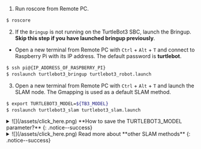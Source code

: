 
1. Run roscore from Remote PC.
  ```bash
$ roscore
  ```

2. If the `Bringup` is not running on the TurtleBot3 SBC, launch the Bringup. **Skip this step if you have launched bringup previously**.  
  - Open a new terminal from Remote PC with `Ctrl` + `Alt` + `T` and connect to Raspberry Pi with its IP address.
The default password is **turtlebot**.  
  ```bash
$ ssh pi@{IP_ADDRESS_OF_RASPBERRY_PI}
$ roslaunch turtlebot3_bringup turtlebot3_robot.launch
  ```

3. Open a new terminal from Remote PC with `Ctrl` + `Alt` + `T` and launch the SLAM node. The Gmapping is used as a default SLAM method.
  ```bash
$ export TURTLEBOT3_MODEL=${TB3_MODEL}
$ roslaunch turtlebot3_slam turtlebot3_slam.launch
  ```

<details>
<summary id="summary_for_foreins" style="outline: inherit;">
![](/assets/click_here.png) **How to save the TURTLEBOT3_MODEL parameter?**
{: .notice--success}
</summary>
The `$ export TURTLEBOT3_MODEL=${TB3_MODEL}` command can be omitted if the **TURTLEBOT3_MODEL** parameter is predefined in the `.bashrc` file.  
The `.bashrc` file is automatically loaded when a terminal window is created.  

- Example of defining `TurtlBot3 Burger` as a default model.  
```bash
$ echo 'export TURTLEBOT3_MODEL=burger' >> ~/.bashrc
$ source ~/.bashrc
```

- Example of defining `TurtlBot3 Waffle Pi` as a default model.  
```bash
$ echo 'export TURTLEBOT3_MODEL=waffle_pi' >> ~/.bashrc
$ source ~/.bashrc
```
</details>

<details>
<summary id="summary_for_foreins" style="outline: inherit;">
![](/assets/click_here.png) Read more about **other SLAM methods**
{: .notice--success}
</summary>
- **Gmapping** ([ROS WIKI](http://wiki.ros.org/gmapping), [Github](https://github.com/ros-perception/slam_gmapping))
  1. Install dependent packages on PC.  
    Packages related to Gmapping have already been installed on [PC Setup](/docs/en/platform/turtlebot3/quick-start) section.
  2. Launch the Gmapping SLAM node.
  ```bash
  $ roslaunch turtlebot3_slam turtlebot3_slam.launch slam_methods:=gmapping
  ```
- **Cartographer** ([ROS WIKI](http://wiki.ros.org/cartographer), [Github](https://github.com/googlecartographer/cartographer))
  1. Download and build packages on PC.  
  Please refer to [official wiki page](https://google-cartographer-ros.readthedocs.io/en/latest/#building-installation) for more detailed installation instructions.
  ```bash
  $ sudo apt-get update
  $ sudo apt-get install -y python-wstool python-rosdep ninja-build stow
  $ mkdir ~/catkin_ws && cd ~/catkin_ws
  $ wstool init src
  $ wstool merge -t src https://raw.githubusercontent.com/cartographer-project/cartographer_ros/master/cartographer_ros.rosinstall
  $ wstool update -t src
  $ sudo rosdep init
  $ rosdep update
  $ rosdep install --from-paths src --ignore-src --rosdistro=melodic -y
  $ src/cartographer/scripts/install_abseil.sh
  $ catkin_make_isolated --install --use-ninja
  ```
  2. Launch the Cartographer SLAM node.
  ```bash
  $ source ~/catkin_ws/install_isolated/setup.bash
  $ roslaunch turtlebot3_slam turtlebot3_slam.launch slam_methods:=cartographer
  ```
- **Hector** ([ROS WIKI](http://wiki.ros.org/hector_slam), [Github](https://github.com/tu-darmstadt-ros-pkg/hector_slam))
  1. Install dependent packages on PC.
  ```bash
  $ sudo apt-get install ros-melodic-hector-mapping
  ```
  2. Launch the Hector SLAM node.
  ```bash
  $ roslaunch turtlebot3_slam turtlebot3_slam.launch slam_methods:=hector
  ```
- **Karto** ([ROS WIKI](http://wiki.ros.org/slam_karto), [Github](https://github.com/ros-perception/slam_karto))
  1. Install dependent packages on PC.
  ```bash
  $ sudo apt-get install ros-melodic-slam-karto
  ```
  2. Launch the Karto SLAM node.
  ```bash
  $ roslaunch turtlebot3_slam turtlebot3_slam.launch slam_methods:=karto
  ```
</details>
